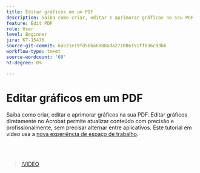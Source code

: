 ```yaml
---
title: Editar gráficos em um PDF
description: Saiba como criar, editar e aprimorar gráficos no seu PDF
feature: Edit PDF
role: User
level: Beginner
jira: KT-15476
source-git-commit: 6a521e19fd56ba6988ada271086151ffb36cd3bb
workflow-type: tm+mt
source-wordcount: '60'
ht-degree: 0%

---
```


# Editar gráficos em um PDF

Saiba como criar, editar e aprimorar gráficos na sua PDF. Editar gráficos diretamente no Acrobat permite atualizar conteúdo com precisão e profissionalmente, sem precisar alternar entre aplicativos. Este tutorial em vídeo usa a [nova experiência de espaço de trabalho](new-workspace.md).

<br> 

>[!VIDEO](https://video.tv.adobe.com/v/3431260?quality=12&learn=on&hidetitle=true)